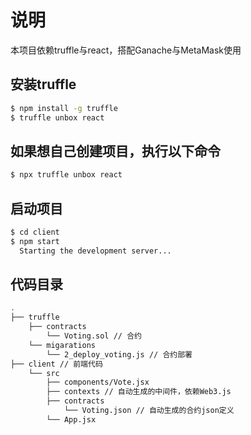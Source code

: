 # 说明

本项目依赖truffle与react，搭配Ganache与MetaMask使用

## 安装truffle

```sh
$ npm install -g truffle
$ truffle unbox react
```

## 如果想自己创建项目，执行以下命令
```sh
$ npx truffle unbox react
```

## 启动项目

```sh
$ cd client
$ npm start
  Starting the development server...
```

## 代码目录

```sh
.
├── truffle
    ├── contracts
        └── Voting.sol // 合约
    └── migarations
        └── 2_deploy_voting.js // 合约部署
├── client // 前端代码
    └── src
        ├── components/Vote.jsx
        ├── contexts // 自动生成的中间件，依赖Web3.js
        ├── contracts
            └── Voting.json // 自动生成的合约json定义
        └── App.jsx
```
